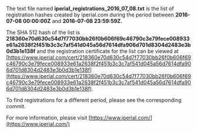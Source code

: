 The text file named **iperial_registrations_2016_07_08.txt** is the list of registration hashes created by iperial.com during the period between **2016-07-08 00:00:00Z** and **2016-07-08 23:59:59Z**.

The SHA 512 hash of the list is **218360e70d630c54d7f77030bb26f0b606f69c46790c3e79fece008933e61a2638f2f451b3c3c7af541d045a56d7614dfa906d701d8304d2483e3b0d3b1e138f** and the registration certificate for the list can be viewed at [https://www.iperial.com/cert/218360e70d630c54d7f77030bb26f0b606f69c46790c3e79fece008933e61a2638f2f451b3c3c7af541d045a56d7614dfa906d701d8304d2483e3b0d3b1e138f](https://www.iperial.com/cert/218360e70d630c54d7f77030bb26f0b606f69c46790c3e79fece008933e61a2638f2f451b3c3c7af541d045a56d7614dfa906d701d8304d2483e3b0d3b1e138f).

To find registrations for a different period, please see the corresponding commit.

For more information, please visit [https://www.iperial.com/](https://www.iperial.com/)
